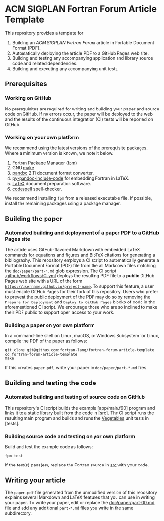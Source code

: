 ACM SIGPLAN Fortran Forum Article Template
==========================================

This repository provides a template for

1. Building an _ACM SIGPLAN Fortran Forum_ article in Portable Document Format (PDF).
2. Automatically deploying the article PDF to a GitHub Pages web site.
3. Building and testing any accompanying application and library source code and related dependencies.
4. Building and executing any accompanying unit tests.

Prerequisites
-------------

### Working on GitHub

No prerequisites are required for writing and building your paper and source code on GitHub.
If no errors occur, the paper will be deployed to the web and the results of the continuous integration (CI) tests will be reported on GitHub.

### Working on your own platform

We recommend using the latest versions of the prerequisite packages.
Where a minimum version is known, we note it below.

1. Fortran Package Manager ([fpm](https://github.com/fortran-lang/fpm))
2. GNU [make](https://www.gnu.org/software/make/)
3. [pandoc](https://pandoc.org) 2.11 document format converter.
4. [py-pandoc-include-code](https://github.com/veneres/py-pandoc-include-code) for embedding Fortran in LaTeX.
5. [LaTeX](https://www.latex-project.org) document preparation software.
6. [codespell](https://github.com/codespell-project/codespell) spell-checker.

We recommend installing `fpm` from a released executable file.
If possible, install the remaining packages using a package manager.


Building the paper
------------------

### Automated building and deployment of a paper PDF to a GitHub Pages site

The article uses GitHub-flavored Markdown with embedded LaTeX commands for equations and figures and BibTeX citations for generating a bibliography.
This repository employs a CI script to automatically generate a Portable Document Format (PDF) file from the all Markdown files matching the `doc/paper/part-*.md` glob expression.
The CI script [.github/workflows/CI.yml](.github/workflows/CI.yml) deploys the resulting PDF file to a **public** GitHub Pages web site with a URL of the form [`https://username.github.io/project-name`](https://fortran-lang.github.io/fortran-forum-article-template/).
To support this feature, a user must enable GitHub Pages for their fork of this repository.
Users who prefer to prevent the public deployment of the PDF may do so by removing the `Prepare for Deployment` and `Deploy to GitHub Pages` blocks of code in the aforementioned CI script.
We encourage those who are so inclined to make their PDF public to support open access to your work.

### Building a paper on yor own platform

In a command-line shell on Linux, macOS, or Windows Subsystem for Linux, compile the PDF of the paper as follows:
```
git clone git@github.com:fortran-lang/fortran-forum-article-template
cd fortran-forum-article-template
make
```
If this creates `paper.pdf`, write your paper in `doc/paper/part-*.md` files.

Building and testing the code
-----------------------------

### Automated building and testing of source code on GitHub

This repository's CI script builds the example [app/main.f90] program and links it to a static library built from the code in [src].
The CI script runs the resulting main program and builds and runs the [Vegetables] unit tests in [tests].

### Building source code and testing on yor own platform

Build and test the example code as follows:
```
fpm test
```
If the test(s) pass(es), replace the Fortran source in [src](src) with your code.

Writing your article
--------------------

The `paper.pdf` file generated from the unmodified version of this repository explains several Markdown and LaTeX features that you can use in writing your paper.
To write your paper, edit or replace the [doc/paper/part-00.md](doc/paper/part-00.md) file and add any additional `part-*.md` files you write in the same subdirectory.

[Vegetables]: https://gitlab.com/everythingfunctional/vegetables
